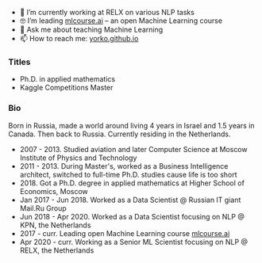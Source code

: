 <!--
### Hi there 👋
**Yorko/Yorko** is a ✨ _special_ ✨ repository because its `README.md` (this file) appears on your GitHub profile.

Here are some ideas to get you started:

- 🔭 I’m currently working at RELX on various NLP tasks
- 🌱 I’m currently learning ...
- 👯 I’m looking to collaborate on ...
- 🤔 I’m looking for help with ...
- 💬 Ask me about ...
- 📫 How to reach me: ...
- 😄 Pronouns: ...
- ⚡ Fun fact: ...
-->

- 🔭 I’m currently working at RELX on various NLP tasks
- 🤓 I’m leading [mlcourse.ai](https://mlcourse.ai) – an open Machine Learning course
- 💬 Ask me about teaching Machine Learning
- 📫 How to reach me: [yorko.github.io](https://yorko.github.io)

### Titles
- Ph.D. in applied mathematics
- Kaggle Competitions Master

### Bio 
Born in Russia, made a world around living 4 years in Israel and 1.5 years in Canada. Then back to Russia. Currently residing in the Netherlands. 

- 2007 - 2013. Studied aviation and later Computer Science at Moscow Institute of Physics and Technology 
- 2011 - 2013. During Master's, worked as a Business Intelligence architect, switched to full-time Ph.D. studies cause life is too short 
- 2018\. Got a Ph.D. degree in applied mathematics at Higher School of Economics, Moscow
- Jan 2017 - Jun 2018. Worked as a Data Scientist @ Russian IT giant Mail.Ru Group 
- Jun 2018 - Apr 2020. Worked as a Data Scientist focusing on NLP @ KPN, the Netherlands
- 2017 - curr. Leading open Machine Learning course [mlcourse.ai](https://www.kaggle.com/kashnitsky/mlcourse)
- Apr 2020 - curr. Working as a Senior ML Scientist focusing on NLP @ RELX, the Netherlands

